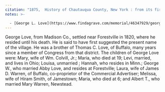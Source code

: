```yaml
---
citation: "1875,  History of Chautauqua County, New York : from its first settlement to the present time : with numerous biographical and family sketches by Andrew W. Young, Buffalo NY, p422, ancestry.com."
notes: >-

  - [George L. Love](https://www.findagrave.com/memorial/46347929/george-l-love) (? to 27 Nov 1870), whose daughter Laura Love married James D. Warren. Laura Love's brother, [Albert Tracy Love](https://www.findagrave.com/memorial/74951091/albert-tracy-love) (11 Nov 1826 to 06 Aug 1897) married James D. Warren's sister [Mary (Warren) Love](https://www.findagrave.com/memorial/74951170/mary-love) (17 Oct 1828 to 03 Mar 1914). 
---
```

George Love, from Madison Co., settled near Forestville in 1820, where he resided until his death. He is said to have first suggested the present name of the village. He was a brother of Thomas C. Love, of Buffalo, many years since a member of Congress from that district. The children of George Love were: Mary, wife of Wm. Colvill, Jr.; Maria, who died at 19; Levi, married, and lives in Ohio; Louisa, unmarried ; Hannah, who resides in Minn.; George W., who married Abby Love, and resides at Forestville; Laura, wife of James D. Warren, of Buffalo, co-proprietor of the Commercial Advertiser; Melissa, wife of Hiram Smith, of Jamestown; Maria, who died at 6; and Albert T., who married Mary Warren, Newstead.

